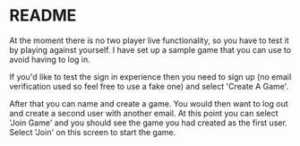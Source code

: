 # README

At the moment there is no two player live functionality, so you have to test it by playing against yourself. I have set up a sample game that you can use to avoid having to log in.

If you'd like to test the sign in experience then you need to sign up (no email verification used so feel free to use a fake one) and select 'Create A Game'.

After that you can name and create a game. You would then want to log out and create a second user with another email. At this point you can select 'Join Game' and you should see the game you had created as the first user. Select 'Join' on this screen to start the game.
